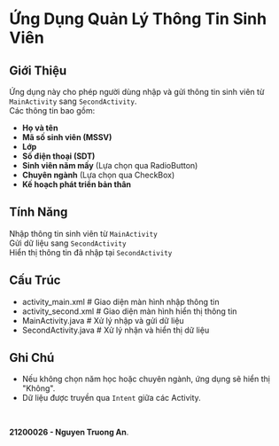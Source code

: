 # Ứng Dụng Quản Lý Thông Tin Sinh Viên

## Giới Thiệu  
Ứng dụng này cho phép người dùng nhập và gửi thông tin sinh viên từ `MainActivity` sang `SecondActivity`.  
Các thông tin bao gồm:  
- **Họ và tên**  
- **Mã số sinh viên (MSSV)**  
- **Lớp**  
- **Số điện thoại (SDT)**  
- **Sinh viên năm mấy** (Lựa chọn qua RadioButton)  
- **Chuyên ngành** (Lựa chọn qua CheckBox)  
- **Kế hoạch phát triển bản thân**  

## Tính Năng  
Nhập thông tin sinh viên từ `MainActivity`  
Gửi dữ liệu sang `SecondActivity`  
Hiển thị thông tin đã nhập tại `SecondActivity`  
 

## Cấu Trúc 
- activity_main.xml # Giao diện màn hình nhập thông tin  <br>
- activity_second.xml # Giao diện màn hình hiển thị thông tin  <br>
- MainActivity.java # Xử lý nhập và gửi dữ liệu  <br>
- SecondActivity.java # Xử lý nhận và hiển thị dữ liệu <br>
 

## Ghi Chú  
- Nếu không chọn năm học hoặc chuyên ngành, ứng dụng sẽ hiển thị "Không".  
- Dữ liệu được truyền qua `Intent` giữa các Activity.  


<br>

**21200026 - Nguyen Truong An**.   
